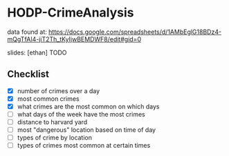 # HODP-CrimeAnalysis

data found at:
https://docs.google.com/spreadsheets/d/1AMbEglG18BDz4-mQgTfAl4-jiT2Th_tKyIjwBEMDWF8/edit#gid=0

slides:
[ethan] TODO

## Checklist
- [x] number of crimes over a day
- [x] most common crimes
- [x] what crimes are the most common on which days
- [ ] what days of the week have the most crimes
- [ ] distance to harvard yard
- [ ] most "dangerous" location based on time of day
- [ ] types of crime by location
- [ ] types of crimes most common at certain times
